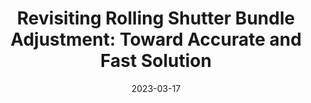 ---
title: "Revisiting Rolling Shutter Bundle Adjustment: Toward Accurate and Fast Solution"
collection: publications
permalink: /publication/2023-nwrsba
date: 2023-03-17
venue: "CVPR"
authors: " <b>Bangyan Liao$^*$</b>, <b>Delin Qu$^{*}$</b>, Yifei Xue, Huiqing Zhang, Yizhen Lao$^{†}$"
url: 
project: https://delinqu.github.io/NW-RSBA/ 
bibtex: files/2023_nwrsba.txt
arxiv: https://arxiv.org/pdf/2209.08503.pdf
openpdf: https://arxiv.org/pdf/2209.08503.pdf
supp: 
teaser: images/2023_nwrsba.png
videoresults: 
videotalk: 
poster: 
code: https://github.com/DelinQu/NW-RSBA
---